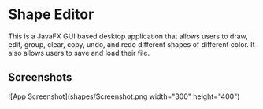 
# Shape Editor

This is a JavaFX GUI based desktop application that allows users to draw, edit, group, clear, copy, undo, and redo different shapes of different color. It also allows users to save and load their file.

## Screenshots
![App Screenshot](shapes/Screenshot.png width="300" height="400")

